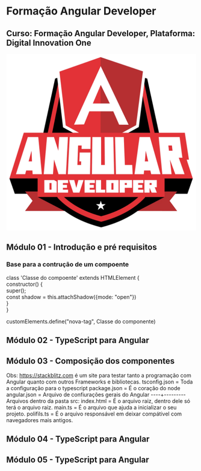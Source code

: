 # Formação Angular Developer
## Curso: Formação Angular Developer, Plataforma: Digital Innovation One
![imagem](/Imagens/Logo-Angular-Developer.webp)

## Módulo 01 - Introdução e pré requisitos

### Base para a contrução de um compoente

class 'Classe do compoente' extends HTMLElement { \
    constructor() {  \
      super();     \
      const shadow = this.attachShadow({mode: "open"})  \
    }  
}   

customElements.define("nova-tag", Classe do componente)  

## Módulo 02 - TypeScript para Angular
## Módulo 03 - Composição dos componentes
Obs: https://stackblitz.com é um site para testar tanto a programação com Angular quanto com outros Frameworks e bibliotecas.
tsconfig.json = Toda a configuração para o typescript
package.json = É o coração do node
angular.json = Arquivo de confiurações gerais do Angular
----+---------
Arquivos dentro da pasta src:
index.html = É o arquivo raiz, dentro dele só terá o arquivo raiz.
main.ts = É o arquivo que ajuda a inicializar o seu projeto.
polifils.ts = É o arquivo responsável em deixar compátivel com navegadores mais antigos.

## Módulo 04 - TypeScript para Angular
## Módulo 05 - TypeScript para Angular
